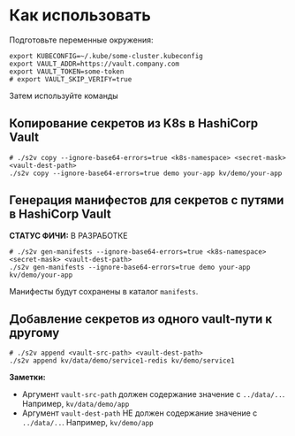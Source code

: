 # Как использовать

Подготовьте переменные окружения:

```shell
export KUBECONFIG=~/.kube/some-cluster.kubeconfig
export VAULT_ADDR=https://vault.company.com
export VAULT_TOKEN=some-token
# export VAULT_SKIP_VERIFY=true
```

Затем используйте команды

## Копирование секретов из K8s в HashiCorp Vault

```shell
# ./s2v copy --ignore-base64-errors=true <k8s-namespace> <secret-mask> <vault-dest-path>
./s2v copy --ignore-base64-errors=true demo your-app kv/demo/your-app
```

## Генерация манифестов для секретов с путями в HashiCorp Vault

**СТАТУС ФИЧИ:** В РАЗРАБОТКЕ

```shell
# ./s2v gen-manifests --ignore-base64-errors=true <k8s-namespace> <secret-mask> <vault-dest-path>
./s2v gen-manifests --ignore-base64-errors=true demo your-app kv/demo/your-app
```

Манифесты будут сохранены в каталог `manifests`.

## Добавление секретов из одного vault-пути к другому

```shell
# ./s2v append <vault-src-path> <vault-dest-path>
./s2v append kv/data/demo/service1-redis kv/demo/service1
```

**Заметки:**
- Аргумент `vault-src-path` должен содержание значение с `../data/..`. Например, `kv/data/demo/app`
- Аргумент `vault-dest-path` НЕ должен содержание значение с `../data/..`. Например, `kv/demo/app`